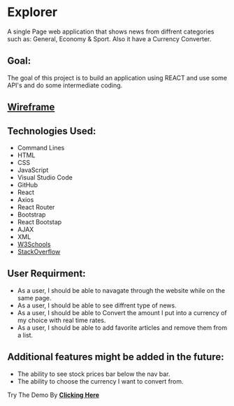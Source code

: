 # Explorer

A single Page web application that shows news from diffrent categories such as: General, Economy & Sport. Also it have a Currency Converter.

## Goal:

The goal of this project is to build an application using REACT and use some API's and do some intermediate coding.

## **[Wireframe](https://wireframe.cc/pro/pp/83e700ddd286451)**

## Technologies Used:

* Command Lines
* HTML
* CSS
* JavaScript
* Visual Studio Code
* GitHub
* React
* Axios
* React Router
* Bootstrap
* React Bootstap
* AJAX
* XML
* [W3Schools](https://www.w3schools.com/)
* [StackOverflow](https://stackoverflow.com/)


## User Requirment:

* As a user, I should be able to navagate through the website while on the same page.
* As a user, I should be able to see diffrent type of news.
* As a user, I should be able to Convert the amount I put into a currency of my choice with real time rates.
* As a user, I should be able to add favorite articles and remove them from a list.


## Additional features might be added in the future:

* The ability to see stock prices bar below the nav bar.
* The ability to choose the currency I want to convert from.



Try The Demo By **[Clicking Here](https://oalru.github.io/Explorer/)**
